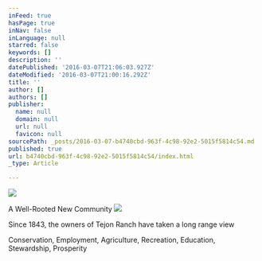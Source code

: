 ```yaml
---
inFeed: true
hasPage: true
inNav: false
inLanguage: null
starred: false
keywords: []
description: ''
datePublished: '2016-03-07T21:06:03.927Z'
dateModified: '2016-03-07T21:00:16.292Z'
title: ''
author: []
authors: []
publisher:
  name: null
  domain: null
  url: null
  favicon: null
sourcePath: _posts/2016-03-07-b4740cbd-963f-4c98-92e2-5015f5814c54.md
published: true
url: b4740cbd-963f-4c98-92e2-5015f5814c54/index.html
_type: Article

---
```

![](https://the-grid-user-content.s3-us-west-2.amazonaws.com/b9ad645e-a11b-474d-adeb-e7a4c2938e6b.jpg)

A Well-Rooted New Community
![](https://the-grid-user-content.s3-us-west-2.amazonaws.com/2144ae4f-373d-414c-a236-8d953919e06d.jpg)

Since 1843, the owners of Tejon Ranch have taken a long range view

Conservation, Employment, Agriculture, Recreation, Education, Stewardship, Prosperity